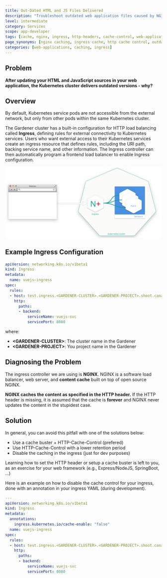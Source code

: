 ```yaml
---
title: Out-Dated HTML and JS Files Delivered
description: "Troubleshoot outdated web application files caused by NGINX ingress caching and learn how to configure proper cache control"
level: intermediate
category: Services
scope: app-developer
tags: [cache, nginx, ingress, http-headers, cache-control, web-application, static-files, cache-buster]
page_synonyms: [nginx caching, ingress cache, http cache control, outdated files, static content caching]
categories: [web-applications, caching, ingress]
---
```


## Problem

**After updating your HTML and JavaScript sources in your web application, the Kubernetes cluster delivers outdated versions - why?**

## Overview

By default, Kubernetes service pods are not accessible from the external network, but only from other pods within the same Kubernetes cluster.

The Gardener cluster has a built-in configuration for HTTP load balancing called **Ingress**, defining rules for external connectivity to Kubernetes services. Users who want external access to their Kubernetes services create an ingress resource that defines rules, including the URI path, backing service name, and other information. The Ingress controller can then automatically program a frontend load balancer to enable Ingress configuration.

![nginx](./images/howto-nginx.svg)

## Example Ingress Configuration

```yaml
apiVersion: networking.k8s.io/v1beta1
kind: Ingress
metadata:
  name: vuejs-ingress
spec:
  rules:
  - host: test.ingress.<GARDENER-CLUSTER>.<GARDENER-PROJECT>.shoot.canary.k8s-hana.ondemand.com
    http:
      paths:
      - backend:
          serviceName: vuejs-svc
          servicePort: 8080
```

where:

- **&lt;GARDENER-CLUSTER&gt;**: The cluster name in the Gardener
- **&lt;GARDENER-PROJECT&gt;**: You project name in the Gardener

## Diagnosing the Problem

The ingress controller we are using is **NGINX**. NGINX is a software load balancer, web server, and **content cache** built on top of open source NGINX.

**NGINX caches the content as specified in the HTTP header.** If the HTTP header is missing, it is assumed that the cache is **forever** and NGINX never updates the content in the stupidest case.

## Solution

In general, you can avoid this pitfall with one of the solutions below:

- Use a cache buster + HTTP-Cache-Control (prefered)
- Use HTTP-Cache-Control with a lower retention period
- Disable the caching in the ingress (just for dev purposes)

Learning how to set the HTTP header or setup a cache buster is left to you, as an exercise for your web framework (e.g., Express/NodeJS, SpringBoot, ...)

Here is an example on how to disable the cache control for your ingress, done with an annotation in your
ingress YAML (during development).

```yaml
---
apiVersion: networking.k8s.io/v1beta1
kind: Ingress
metadata:
  annotations:
    ingress.kubernetes.io/cache-enable: "false"
  name: vuejs-ingress
spec:
  rules:
  - host: test.ingress.<GARDENER-CLUSTER>.<GARDENER-PROJECT>.shoot.canary.k8s-hana.ondemand.com
    http:
      paths:
      - backend:
          serviceName: vuejs-svc
          servicePort: 8080
```
